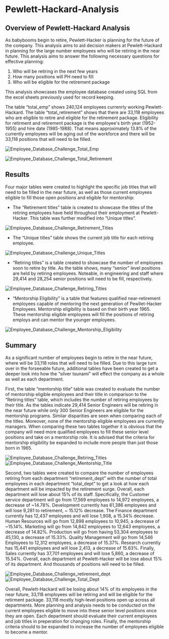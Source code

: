 # Pewlett-Hackard-Analysis

## Overview of Pewlett-Hackard Analysis

As babybooms begin to retire, Pewlett-Hacker is planning for the future of the company. This analysis aims to aid decision makers at Pewlett-Hackard in planning for the large number employees who will be retiring in the near future. This analysis aims to answer the following necessary questions for effective planning:
1.	Who will be retiring in the next few years
2.	How many positions will PH need to fill
3.	Who will be eligible for the retirement package

This analysis showcases the employee database created using SQL  from the excel sheets previously used for record keeping. 

The table “total_emp” shows  240,124 employees currenrly working Pewlett-Hackard. The table “total_retirement” shows that there are 33,118 employees who are eligible to retire and eligible for the retirement package. Eligibility for retirment and retirement package is the employee's birth year (1952-1955) and hire date (1985-1988). That means approximately 13.8% of the currently employees will be aging out of the workforce and there will be 33,118 positions that will need to be filled. 

![Employee_Database_Challenge_Total_Emp](/Resources/Employee_Database_Challenge_Total_Emp.png)

![Employee_Database_Challenge_Total_Retirement](/Resources/Employee_Database_Challenge_Total_Retirement.png)


## Results
Four major tables were created to highlight the specific job titles that will need to be filled in the near future, as well as those current employees eligible to fill those open positions and eligible for mentorship:

-	The “Retirement titles” table is created to showcase the titles of the retiring employees have held throughout their employment at Pewlett-Hacker. This table was further modified into “Unique titles”.

![Employee_Database_Challenge_Retirement_Titles](/Resources/Employee_Database_Challenge_Retirement_Titles.png)

-	The “Unique titles” table shows the current job title for each retiring employee.

![Employee_Database_Challenge_Unique_Titles](/Resources/Employee_Database_Challenge_Unique_Titles.png)

-	“Retiring titles” is a table created to showcase the number of employees soon to retire by title. As the table shows, many “senior” level positions are held by retiring employees. Noteable, in engineering and staff where 29,414 and 28,254 senior positions will need to be fill, respectively. 

![Employee_Database_Challenge_Retiring_Titles](/Resources/Employee_Database_Challenge_Retiring_Titles.png)

-	“Mentorship Eligibility” is a table that features qualified near-retirement employees capable of mentoring the next generation of Pewllet-Hacker Employees. Mentorship eligibility is based on their birth year 1965. These mentorship eligible employees will fill the positions of retiring employs and can mentor the younger employees. 

![Employee_Database_Challenge_Mentorship_Eligibility](/Resources/Employee_Database_Challenge_Mentorship_Eligibility.png)

## Summary

As a significant number of employees begin to retire in the near future, where will be 33,118 roles that will need to be filled. Due to this large turn over in the forseeable future, additional tables have been created to get a deeper look into how the “silver tsunami” will effect the company as a whole as well as each department. 

First, the table “mentorship title” table was created to evaluate the number of mentorship eligible employees and their title in comparison to the “Retiring titles” table, which includes the number of retiring employees by their title. As the tables indicate 29,414 Senior Engineers will be retiring in the near future while only 300 Senior Engineers are eligible for the mentorship programs. Similar disparities are seen when comparing each of the titles. Moreover, none of the mentorship eligible employees are currently managers. When comparing these two tables together it is obvious that the company will need more qualified employees to fill these senior level positions and take on a mentorship role. It is advised that the criteria for mentorship eligibility be expanded to include more people than just those born in 1965. 
  
![Employee_Database_Challenge_Retiring_Titles](/Resources/Employee_Database_Challenge_Retiring_Titles.png) ![Employee_Database_Challenge_Mentorship_Title](/Resources/Employee_Database_Challenge_Mentorship_Title.png)

Second, two tables were created to compare the number of employees retiring from each department “retirement_dept” with the number of total employees in each department “total_dept” to get a look at how each department will be impacted by the retirement surge. Overall, each department will lose about 15% of its staff. Specifically, the Customer service department will go from 17,569 employees to 14,972 employees, a decrease of ~14.78%. Development currently has 61,386 employees and will lose 9,281 to retirement, ~ 15.12% decrease. The Finance department currently has 12,437 employees and will lose 1,908, a 15.34% decrease. Human Resources will go from 12,898 employees to 10,945, a decrease of ~15.14%. Marketing will go from 14,842 employees to 12,643 employees, a decrease of 14.82%. Production will go from having 53,304 employees to 45,130, a decrease of 15.33%. Quality Management will go from 14,546 Employees to 12,312 employees, a decrease of 15.37%. Research currently has 15,441 employees and will lose 2,413, a decrease of 15.63%. Finally, Sales currently has 37,701 employees and will lose 5,860, a decrease of 15.54%. Overall, each department at Pewlett-Hacker will be lose about 15% of its department. And thousands of positions will need to be filled. 
  
![Employee_Database_Challenge_retirement_dept](/Resources/Employee_Database_Challenge_retirement_dept.png)  ![Employee_Database_Challenge_Total_Dept](/Resources/Employee_Database_Challenge_Total_Dept.png)

Overall, Pewlett-Hackard will be losing about 14% of its employees in the near future, 33,118 employees will be retiring and will be eligible for the retirment package. 33,118 mostly high-level positions open up across all departments. More planning and analysis needs to be conducted on the current employees eligible to move into these senior level positions once they are open. Each department should evaluate their current employees and job titles in preperation for changing roles. Finally, the mentorship criteria should to be expanded to increase the number of employees eligible to become a mentor. 


